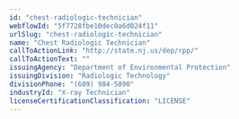 ```yaml
---
id: "chest-radiologic-technician"
webflowId: "5f7728fbe10dec0a6d024f11"
urlSlug: "chest-radiologic-technician"
name: "Chest Radiologic Technician"
callToActionLink: "http://state.nj.us/dep/rpp/"
callToActionText: ""
issuingAgency: "Department of Environmental Protection"
issuingDivision: "Radiologic Technology"
divisionPhone: "(609) 984-5890"
industryId: "X-ray Technician"
licenseCertificationClassification: "LICENSE"
---
```

